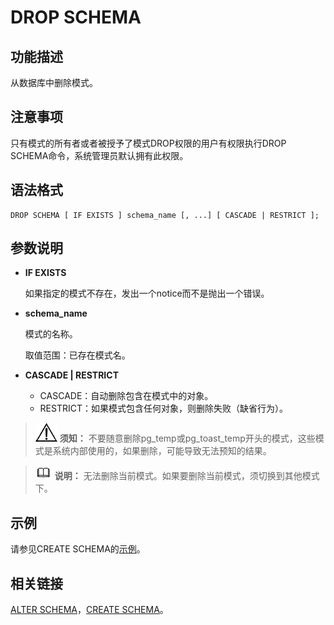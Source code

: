 # DROP SCHEMA

## 功能描述<a name="zh-cn_topic_0283137271_zh-cn_topic_0237122148_zh-cn_topic_0059778467_s13f49511137f4971b9f2c7f4b3ec109f"></a>

从数据库中删除模式。

## 注意事项<a name="zh-cn_topic_0283137271_zh-cn_topic_0237122148_zh-cn_topic_0059778467_s534b294ce9534c0481fb248695186280"></a>

只有模式的所有者或者被授予了模式DROP权限的用户有权限执行DROP SCHEMA命令，系统管理员默认拥有此权限。

## 语法格式<a name="zh-cn_topic_0283137271_zh-cn_topic_0237122148_zh-cn_topic_0059778467_s7a099e8501ce4420a540fd891c511213"></a>

```
DROP SCHEMA [ IF EXISTS ] schema_name [, ...] [ CASCADE | RESTRICT ];
```

## 参数说明<a name="zh-cn_topic_0283137271_zh-cn_topic_0237122148_zh-cn_topic_0059778467_s265f3ed4c0e4402a8a7c984e6ac1fe33"></a>

-   **IF EXISTS**

    如果指定的模式不存在，发出一个notice而不是抛出一个错误。

-   **schema\_name**

    模式的名称。

    取值范围：已存在模式名。

-   **CASCADE | RESTRICT**
    -   CASCADE：自动删除包含在模式中的对象。
    -   RESTRICT：如果模式包含任何对象，则删除失败（缺省行为）。


>![](public_sys-resources/icon-notice.png) **须知：**
>不要随意删除pg\_temp或pg\_toast\_temp开头的模式，这些模式是系统内部使用的，如果删除，可能导致无法预知的结果。

>![](public_sys-resources/icon-note.png) **说明：**
>无法删除当前模式。如果要删除当前模式，须切换到其他模式下。

## 示例<a name="zh-cn_topic_0283137271_zh-cn_topic_0237122148_zh-cn_topic_0059778467_s3390f031a430477da6a945b09b36b73d"></a>

请参见CREATE SCHEMA的[示例](CREATE-SCHEMA.md#zh-cn_topic_0283137491_zh-cn_topic_0237122113_zh-cn_topic_0059777945_s05e72232af5e4507aad1511c025d7617)。

## 相关链接<a name="zh-cn_topic_0283137271_zh-cn_topic_0237122148_zh-cn_topic_0059778467_s344eb8c77efa4c209c358dd81f79034f"></a>

[ALTER SCHEMA](ALTER-SCHEMA.md)，[CREATE SCHEMA](CREATE-SCHEMA.md)。
